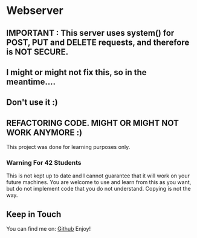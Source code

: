 # Webserver
## IMPORTANT : This server uses system() for POST, PUT and DELETE requests, and therefore is NOT SECURE.
## I might or might not fix this, so in the meantime....
## Don't use it :)
## REFACTORING CODE. MIGHT OR MIGHT NOT WORK ANYMORE :)
This project was done for learning purposes only.

### Warning For 42 Students

This is not kept up to date and I cannot guarantee that it will work on your future machines. You are welcome to use and learn from this as you want, but do not implement code that you do not understand. Copying is not the way.

## Keep in Touch

You can find me on:
[Github][kosehy]
Enjoy!

[42]: http://42.us.org "42 USA"
[pdf]: pdf

[kosehy]: https://github.com/kosehy
